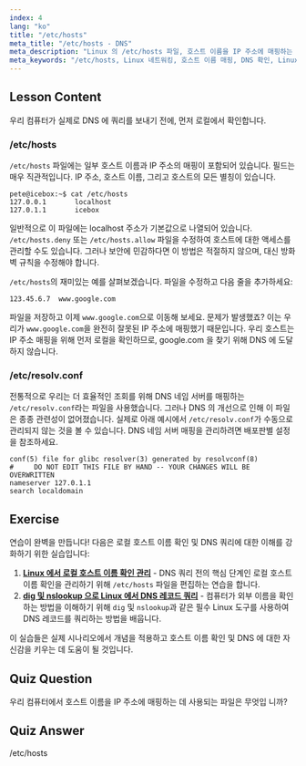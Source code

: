 ```yaml
---
index: 4
lang: "ko"
title: "/etc/hosts"
meta_title: "/etc/hosts - DNS"
meta_description: "Linux 의 /etc/hosts 파일, 호스트 이름을 IP 주소에 매핑하는 방법, DNS 확인에서의 역할에 대해 알아보세요. 기본적인 네트워크 구성을 이해합니다."
meta_keywords: "/etc/hosts, Linux 네트워킹, 호스트 이름 매핑, DNS 확인, Linux 튜토리얼, 초보자 가이드"
---
```


## Lesson Content

우리 컴퓨터가 실제로 DNS 에 쿼리를 보내기 전에, 먼저 로컬에서 확인합니다.

### /etc/hosts

`/etc/hosts` 파일에는 일부 호스트 이름과 IP 주소의 매핑이 포함되어 있습니다. 필드는 매우 직관적입니다. IP 주소, 호스트 이름, 그리고 호스트의 모든 별칭이 있습니다.

```plaintext
pete@icebox:~$ cat /etc/hosts
127.0.0.1       localhost
127.0.1.1       icebox
```

일반적으로 이 파일에는 localhost 주소가 기본값으로 나열되어 있습니다. `/etc/hosts.deny` 또는 `/etc/hosts.allow` 파일을 수정하여 호스트에 대한 액세스를 관리할 수도 있습니다. 그러나 보안에 민감하다면 이 방법은 적절하지 않으며, 대신 방화벽 규칙을 수정해야 합니다.

`/etc/hosts`의 재미있는 예를 살펴보겠습니다. 파일을 수정하고 다음 줄을 추가하세요:

```plaintext
123.45.6.7  www.google.com
```

파일을 저장하고 이제 `www.google.com`으로 이동해 보세요. 문제가 발생했죠? 이는 우리가 `www.google.com`을 완전히 잘못된 IP 주소에 매핑했기 때문입니다. 우리 호스트는 IP 주소 매핑을 위해 먼저 로컬을 확인하므로, google.com 을 찾기 위해 DNS 에 도달하지 않습니다.

### /etc/resolv.conf

전통적으로 우리는 더 효율적인 조회를 위해 DNS 네임 서버를 매핑하는 `/etc/resolv.conf`라는 파일을 사용했습니다. 그러나 DNS 의 개선으로 인해 이 파일은 종종 관련성이 없어졌습니다. 실제로 아래 예시에서 `/etc/resolv.conf`가 수동으로 관리되지 않는 것을 볼 수 있습니다. DNS 네임 서버 매핑을 관리하려면 배포판별 설정을 참조하세요.

```plaintext
conf(5) file for glibc resolver(3) generated by resolvconf(8)
#     DO NOT EDIT THIS FILE BY HAND -- YOUR CHANGES WILL BE OVERWRITTEN
nameserver 127.0.1.1
search localdomain
```

## Exercise

연습이 완벽을 만듭니다! 다음은 로컬 호스트 이름 확인 및 DNS 쿼리에 대한 이해를 강화하기 위한 실습입니다:

1. **[Linux 에서 로컬 호스트 이름 확인 관리](https://labex.io/ko/labs/comptia-manage-local-hostname-resolution-in-linux-592792)** - DNS 쿼리 전의 핵심 단계인 로컬 호스트 이름 확인을 관리하기 위해 `/etc/hosts` 파일을 편집하는 연습을 합니다.
2. **[dig 및 nslookup 으로 Linux 에서 DNS 레코드 쿼리](https://labex.io/ko/labs/comptia-query-dns-records-in-linux-with-dig-and-nslookup-592796)** - 컴퓨터가 외부 이름을 확인하는 방법을 이해하기 위해 `dig` 및 `nslookup`과 같은 필수 Linux 도구를 사용하여 DNS 레코드를 쿼리하는 방법을 배웁니다.

이 실습들은 실제 시나리오에서 개념을 적용하고 호스트 이름 확인 및 DNS 에 대한 자신감을 키우는 데 도움이 될 것입니다.

## Quiz Question

우리 컴퓨터에서 호스트 이름을 IP 주소에 매핑하는 데 사용되는 파일은 무엇입
니까?

## Quiz Answer

/etc/hosts
